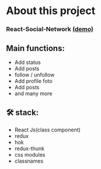 
# About this project

### React-Social-Network <a href="https://gentle-everglades-58995.herokuapp.com/"> (demo)</a>
### <h2>Main functions:</h2>
<ul>
  <li>Add status</li>
  <li>Add posts</li>
  <li>follow / unfollow</li>
   <li>Add profile foto</li>
  <li>Add posts</li>
  <li> and many more</li>
</ul>

## 🛠 stack:
<ul>
  <li>React Js(class component)</li>
   <li>redux</li>
  <li>hok</li>
  <li>redux-thunk</li>
  <li>css modules</li>
  <li>classnames</li>
</ul>


